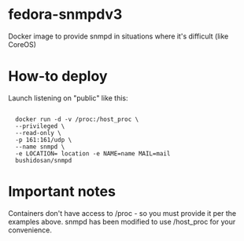 # fedora-snmpdv3
Docker image to provide snmpd in situations where it's difficult (like CoreOS)

# How-to deploy
Launch listening on "public" like this:

<code>
  docker run -d -v /proc:/host_proc \
  --privileged \
  --read-only \
  -p 161:161/udp \
  --name snmpd \
  -e LOCATION= location -e NAME=name MAIL=mail
  bushidosan/snmpd
</code>  


# Important notes
Containers don't have access to /proc - so you must provide it per the examples above. snmpd has been modified to use /host_proc for your convenience.
